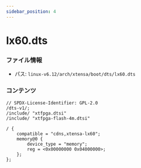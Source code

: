```yaml
---
sidebar_position: 4
---
```

# lx60.dts

### ファイル情報

- パス: `linux-v6.12/arch/xtensa/boot/dts/lx60.dts`

### コンテンツ

```dts
// SPDX-License-Identifier: GPL-2.0
/dts-v1/;
/include/ "xtfpga.dtsi"
/include/ "xtfpga-flash-4m.dtsi"

/ {
	compatible = "cdns,xtensa-lx60";
	memory@0 {
		device_type = "memory";
		reg = <0x00000000 0x04000000>;
	};
};

```
